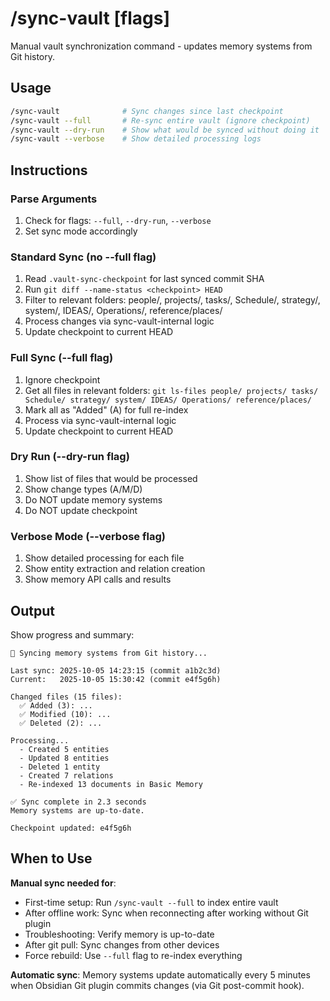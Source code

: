 # /sync-vault [flags]

Manual vault synchronization command - updates memory systems from Git history.

## Usage

```bash
/sync-vault              # Sync changes since last checkpoint
/sync-vault --full       # Re-sync entire vault (ignore checkpoint)
/sync-vault --dry-run    # Show what would be synced without doing it
/sync-vault --verbose    # Show detailed processing logs
```

## Instructions

### Parse Arguments
1. Check for flags: `--full`, `--dry-run`, `--verbose`
2. Set sync mode accordingly

### Standard Sync (no --full flag)
1. Read `.vault-sync-checkpoint` for last synced commit SHA
2. Run `git diff --name-status <checkpoint> HEAD`
3. Filter to relevant folders: people/, projects/, tasks/, Schedule/, strategy/, system/, IDEAS/, Operations/, reference/places/
4. Process changes via sync-vault-internal logic
5. Update checkpoint to current HEAD

### Full Sync (--full flag)
1. Ignore checkpoint
2. Get all files in relevant folders: `git ls-files people/ projects/ tasks/ Schedule/ strategy/ system/ IDEAS/ Operations/ reference/places/`
3. Mark all as "Added" (A) for full re-index
4. Process via sync-vault-internal logic
5. Update checkpoint to current HEAD

### Dry Run (--dry-run flag)
1. Show list of files that would be processed
2. Show change types (A/M/D)
3. Do NOT update memory systems
4. Do NOT update checkpoint

### Verbose Mode (--verbose flag)
1. Show detailed processing for each file
2. Show entity extraction and relation creation
3. Show memory API calls and results

## Output

Show progress and summary:
```
🔄 Syncing memory systems from Git history...

Last sync: 2025-10-05 14:23:15 (commit a1b2c3d)
Current:   2025-10-05 15:30:42 (commit e4f5g6h)

Changed files (15 files):
  ✅ Added (3): ...
  ✅ Modified (10): ...
  ✅ Deleted (2): ...

Processing...
  - Created 5 entities
  - Updated 8 entities
  - Deleted 1 entity
  - Created 7 relations
  - Re-indexed 13 documents in Basic Memory

✅ Sync complete in 2.3 seconds
Memory systems are up-to-date.

Checkpoint updated: e4f5g6h
```

## When to Use

**Manual sync needed for**:
- First-time setup: Run `/sync-vault --full` to index entire vault
- After offline work: Sync when reconnecting after working without Git plugin
- Troubleshooting: Verify memory is up-to-date
- After git pull: Sync changes from other devices
- Force rebuild: Use `--full` flag to re-index everything

**Automatic sync**: Memory systems update automatically every 5 minutes when Obsidian Git plugin commits changes (via Git post-commit hook).
